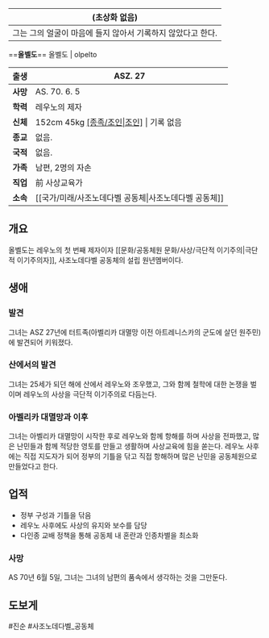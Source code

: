 | (초상화 없음)                           |
| ---------------------------------- |
| 그는 그의 얼굴이 마음에 들지 않아서 기록하지 않았다고 한다. |

==**올벨도**==
올벨도 | olpelto

| 출생     | ASZ. 27                              |
| ------ | ------------------------------------ |
| **사망** | AS. 70. 6. 5                         |
| **학력** | 레우노의 제자                              |
| **신체** | 152cm 45kg [[종족/조인\|조인]](여) \| 기록 없음 |
| **종교** | 없음.                                  |
| **국적** | 없음.                                  |
| **가족** | 남편, 2명의 자손                           |
| **직업** | 前 사상교육가                              |
| **소속** | [[국가/미래/사조노데다벨 공동체\|사조노데다벨 공동체]]     |

## 개요
올벨도는 레우노의 첫 번째 제자이자 [[문화/공동체원 문화/사상/극단적 이기주의|극단적 이기주의자]], 사조노데다벨 공동체의 설립 원년멤버이다.
## 생애
### 발견
그녀는 ASZ 27년에 터트족(아벨리카 대멸망 이전 아트레니스카의 군도에 살던 원주민)에 발견되어 키워졌다. 
### 산에서의 발견
그녀는 25세가 되던 해에 산에서 레우노와 조우했고, 그와 함께 철학에 대한 논쟁을 벌이며 레우노의 사상을 극단적 이기주의로 다듬는다. 
### 아벨리카 대멸망과 이후
그녀는 아벨리카 대멸망이 시작한 후로 레우노와 함께 항해를 하며 사상을 전파했고, 많은 난민들과 함께 적당한 영토를 만들고 생활하며 사상교육에 힘을 쏟는다. 레우노 사후에는 직접 지도자가 되어 정부의 기틀을 닦고 직접 항해하며 많은 난민을 공동체원으로 만들었다고 한다. 

## 업적
* 정부 구성과 기틀을 닦음
* 레우노 사후에도 사상의 유지와 보수를 담당
* 다인종 교배 정책을 통해 공동체 내 혼란과 인종차별을 최소화
### 사망
AS 70년 6월 5일, 그녀는 그녀의 남편의 품속에서 생각하는 것을 그만둔다.
## 도보게
#진순 #사조노데다벨_공동체